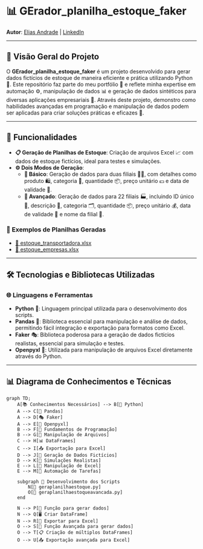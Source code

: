 # 📊 GErador_planilha_estoque_faker

**Autor**: [Elias Andrade](https://github.com/chaos4455e) | [LinkedIn](https://br.linkedin.com/in/itilmgf)

---

## 🌟 Visão Geral do Projeto

O **GErador_planilha_estoque_faker** é um projeto desenvolvido para gerar dados fictícios de estoque de maneira eficiente e prática utilizando Python 🐍. Este repositório faz parte do meu portfólio 🎒 e reflete minha expertise em automação ⚙️, manipulação de dados 📊 e geração de dados sintéticos para diversas aplicações empresariais 🏢. Através deste projeto, demonstro como habilidades avançadas em programação e manipulação de dados podem ser aplicadas para criar soluções práticas e eficazes 🧠.

---

## 🚀 Funcionalidades

- **📋 Geração de Planilhas de Estoque**: Criação de arquivos Excel 📈 com dados de estoque fictícios, ideal para testes e simulações.
- **⚙️ Dois Modos de Geração**:
  - **🔹 Básico**: Geração de dados para duas filiais 🏬🏬, com detalhes como produto 🛍️, categoria 📂, quantidade 📦, preço unitário 💵 e data de validade 📅.
  - **🔸 Avançado**: Geração de dados para 22 filiais 🏭, incluindo ID único 🔑, descrição 📝, categoria 🗂️, quantidade 📦, preço unitário 💰, data de validade 📅 e nome da filial 🏢.

### 🔗 Exemplos de Planilhas Geradas

- [📂 estoque_transportadora.xlsx](https://github.com/evolucaoit/GErador_planilha_estoque_faker/blob/main/estoque_transportadora.xlsx)
- [📂 estoque_empresas.xlsx](https://github.com/evolucaoit/GErador_planilha_estoque_faker/blob/main/estoque_empresas.xlsx)

---

## 🛠️ Tecnologias e Bibliotecas Utilizadas

### 🌐 Linguagens e Ferramentas
- **Python** 🐍: Linguagem principal utilizada para o desenvolvimento dos scripts.
- **Pandas** 🐼: Biblioteca essencial para manipulação e análise de dados, permitindo fácil integração e exportação para formatos como Excel.
- **Faker** 🎭: Biblioteca poderosa para a geração de dados fictícios realistas, essencial para simulação e testes.
- **Openpyxl** 📘: Utilizada para manipulação de arquivos Excel diretamente através do Python.

---

## 📊 Diagrama de Conhecimentos e Técnicas

```mermaid
graph TD;
    A[📚 Conhecimentos Necessários] --> B[🐍 Python]
    A --> C[🐼 Pandas]
    A --> D[🎭 Faker]
    A --> E[📘 Openpyxl]
    B --> F[🧩 Fundamentos de Programação]
    B --> G[📝 Manipulação de Arquivos]
    C --> H[📊 DataFrames]
    C --> I[📤 Exportação para Excel]
    D --> J[🎲 Geração de Dados Fictícios]
    D --> K[🧪 Simulações Realistas]
    E --> L[📑 Manipulação de Excel]
    E --> M[🤖 Automação de Tarefas]

    subgraph 📜 Desenvolvimento dos Scripts
        N[📄 geraplanilhaestoque.py]
        O[📄 geraplanilhaestoqueavancada.py]
    end

    N --> P[🧠 Função para gerar dados]
    N --> Q[🖥️ Criar DataFrame]
    N --> R[📂 Exportar para Excel]
    O --> S[🚀 Função Avançada para gerar dados]
    O --> T[📋 Criação de múltiplos DataFrames]
    O --> U[📤 Exportação avançada para Excel]
